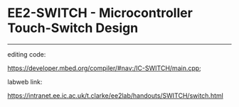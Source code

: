# EE2-SWITCH - Microcontroller Touch-Switch Design
--------------------------------------------------


editing code:

https://developer.mbed.org/compiler/#nav:/IC-SWITCH/main.cpp;

labweb link: 

https://intranet.ee.ic.ac.uk/t.clarke/ee2lab/handouts/SWITCH/switch.html
